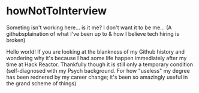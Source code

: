 # howNotToInterview
Someting isn't working here... is it me? I don't want it to be me... (A githubsplaination of what I've been up to &amp; how I believe tech hiring is broken)

Hello world!
If you are looking at the blankness of my Github history and wondering why it's because I had some life happen immediately after my time at Hack Reactor. Thankfully though it is still only a temporary condition (self-diagnosed with my Psych background. For how "useless" my degree has been rednered by my career change; it's been so amazingly useful in the grand scheme of things)
